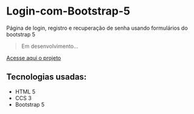 # Login-com-Bootstrap-5
Página de login, registro e recuperação de senha usando formulários do bootstrap 5

> Em desenvolvimento...

<a href="https://helenaoliveira366.github.io/Login-com-Bootstrap-5/">Acesse aqui o projeto</a>

## Tecnologias usadas:
- HTML 5
- CCS 3
- Bootstrap 5
